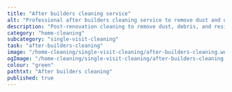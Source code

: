 ```yaml
---
title: "After builders cleaning service"
alt: "Professional after builders cleaning service to remove dust and debris from your home"
description: "Post-renovation cleaning to remove dust, debris, and residues"
category: "home-cleaning"
subcategory: "single-visit-cleaning"
task: "after-builders-cleaning"
image: "/home-cleaning/single-visit-cleaning/after-builders-cleaning.webp"
ogImage: "/home-cleaning/single-visit-cleaning/after-builders-cleaning.webp"
colour: "green"
pathtxt: "After builders cleaning"
published: true
---
```

